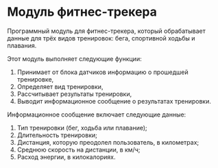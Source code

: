# Модуль фитнес-трекера
Программный модуль для фитнес-трекера, который обрабатывает данные для трёх видов тренировок: бега, спортивной ходьбы и плавания.

Этот модуль выполняет следующие функции:
  1. Принимает от блока датчиков информацию о прошедшей тренировке,
  2. Определяет вид тренировки,
  3. Рассчитывает результаты тренировки,
  4. Выводит информационное сообщение о результатах тренировки.

Информационное сообщение включает следующие данные:
  1. Тип тренировки (бег, ходьба или плавание);
  2. Длительность тренировки;
  3. Дистанция, которую преодолел пользователь, в километрах;
  4. Среднюю скорость на дистанции, в км/ч;
  5. Расход энергии, в килокалориях.
